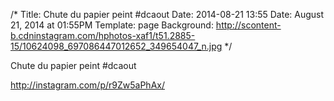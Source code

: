 /*
Title: Chute du papier peint #dcaout
Date: 2014-08-21 13:55
Date: August 21, 2014 at 01:55PM
Template: page
Background: http://scontent-b.cdninstagram.com/hphotos-xaf1/t51.2885-15/10624098_697086447012652_349654047_n.jpg
*/

Chute du papier peint #dcaout

http://instagram.com/p/r9Zw5aPhAx/
